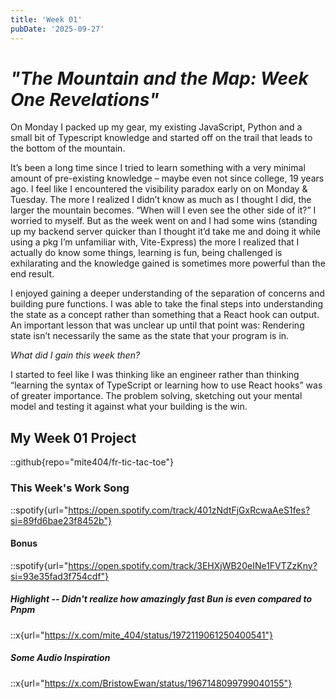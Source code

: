 ```yaml
---
title: 'Week 01'
pubDate: '2025-09-27'
---
```


# _"The Mountain and the Map: Week One Revelations"_

On Monday I packed up my gear, my existing JavaScript, Python and a small bit of Typescript knowledge and started off on the trail that leads to the bottom of the mountain.

It’s been a long time since I tried to learn something with a very minimal amount of pre-existing knowledge – maybe even not since college, 19 years ago. I feel like I encountered the visibility paradox early on on Monday & Tuesday. The more I realized I didn’t know as much as I thought I did, the larger the mountain becomes. “When will I even see the other side of it?” I worried to myself. But as the week went on and I had some wins (standing up my backend server quicker than I thought it’d take me and doing it while using a pkg I’m unfamiliar with, Vite-Express) the more I realized that I actually do know some things, learning is fun, being challenged is exhilarating and the knowledge gained is sometimes more powerful than the end result.

I enjoyed gaining a deeper understanding of the separation of concerns and building pure functions. I was able to take the final steps into understanding the state as a concept rather than something that a React hook can output. An important lesson that was unclear up until that point was: Rendering state isn’t necessarily the same as the state that your program is in.

_What did I gain this week then?_

I started to feel like I was thinking like an engineer rather than thinking “learning the syntax of TypeScript or learning how to use React hooks” was of greater importance. The problem solving, sketching out your mental model and testing it against what your building is the win.

## My Week 01 Project

::github{repo="mite404/fr-tic-tac-toe"}

### This Week's Work Song

::spotify{url="https://open.spotify.com/track/401zNdtFjGxRcwaAeS1fes?si=89fd6bae23f8452b"}

#### Bonus

::spotify{url="https://open.spotify.com/track/3EHXjWB20eINe1FVTZzKny?si=93e35fad3f754cdf"}

##### Highlight -- Didn't realize how amazingly fast Bun is even compared to Pnpm

::x{url="https://x.com/mite_404/status/1972119061250400541"}

##### Some Audio Inspiration

::x{url="https://x.com/BristowEwan/status/1967148099799040155"}
